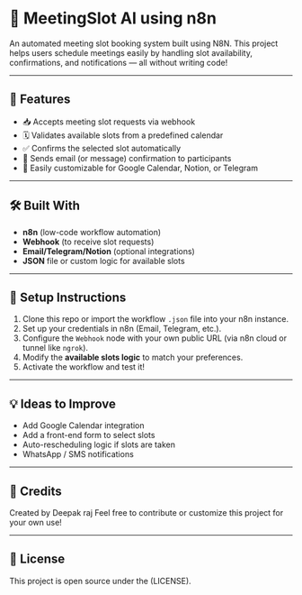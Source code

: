 # 📅 MeetingSlot AI using n8n

An automated meeting slot booking system built using N8N. This project helps users schedule meetings easily by handling slot availability, confirmations, and notifications — all without writing code!

---

## 🚀 Features

- 📥 Accepts meeting slot requests via webhook
- 🗓️ Validates available slots from a predefined calendar  
- ✅ Confirms the selected slot automatically
- 📧 Sends email (or message) confirmation to participants
- 🔄 Easily customizable for Google Calendar, Notion, or Telegram

---

## 🛠️ Built With

- **n8n** (low-code workflow automation)
- **Webhook** (to receive slot requests)
- **Email/Telegram/Notion** (optional integrations)
- **JSON** file or custom logic for available slots

---

## 🔧 Setup Instructions

1. Clone this repo or import the workflow `.json` file into your n8n instance.
2. Set up your credentials in n8n (Email, Telegram, etc.).
3. Configure the `Webhook` node with your own public URL (via n8n cloud or tunnel like `ngrok`).
4. Modify the **available slots logic** to match your preferences.
5. Activate the workflow and test it!



---

## 💡 Ideas to Improve

- Add Google Calendar integration
- Add a front-end form to select slots
- Auto-rescheduling logic if slots are taken
- WhatsApp / SMS notifications

---

## 🙌 Credits

Created by Deepak raj 
Feel free to contribute or customize this project for your own use!

---

## 📄 License

This project is open source under the (LICENSE).
